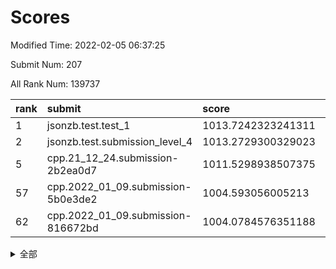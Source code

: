 # Scores

Modified Time: 2022-02-05 06:37:25

Submit Num: 207

All Rank Num: 139737

| rank |               submit               |       score        |       sigma        | pk_num |
| :--- | :--------------------------------- | :----------------- | :----------------- | :----- |
| 1    | jsonzb.test.test_1                 | 1013.7242323241311 | 0.8187136986157234 | 2703   |
| 2    | jsonzb.test.submission_level_4     | 1013.2729300329023 | 0.791020474178408  | 2700   |
| 5    | cpp.21_12_24.submission-2b2ea0d7   | 1011.5298938507375 | 0.7636655653445699 | 2698   |
| 57   | cpp.2022_01_09.submission-5b0e3de2 | 1004.593056005213  | 0.7149805197285246 | 2699   |
| 62   | cpp.2022_01_09.submission-816672bd | 1004.0784576351188 | 0.7110697288760311 | 2701   |


<details>
<summary>全部</summary>

| rank |                 submit                 |       score        |       sigma        | pk_num |
| :--- | :------------------------------------- | :----------------- | :----------------- | :----- |
| 1    | jsonzb.test.test_1                     | 1013.7242323241311 | 0.8187136986157234 | 2703   |
| 2    | jsonzb.test.submission_level_4         | 1013.2729300329023 | 0.791020474178408  | 2700   |
| 3    | gobigger.level_3.submission_level_3_2  | 1011.9579074769923 | 0.7960367979510008 | 2699   |
| 4    | gobigger.level_3.submission_level_3_45 | 1011.6530220390729 | 0.7720967199157673 | 2704   |
| 5    | cpp.21_12_24.submission-2b2ea0d7       | 1011.5298938507375 | 0.7636655653445699 | 2698   |
| 6    | gobigger.level_3.submission_level_3_24 | 1011.25912587717   | 0.7641697125502595 | 2700   |
| 7    | gobigger.level_3.submission_level_3_0  | 1011.0844489122567 | 0.786765564830302  | 2702   |
| 8    | gobigger.level_3.submission_level_3_1  | 1010.9927930563005 | 0.7945927184053065 | 2701   |
| 9    | gobigger.level_3.submission_level_3_4  | 1010.9475107999034 | 0.7658249393717231 | 2699   |
| 10   | gobigger.level_3.submission_level_3_39 | 1010.8256371359644 | 0.7647699311279949 | 2699   |
| 11   | gobigger.level_3.submission_level_3_16 | 1010.7556150994965 | 0.7745866038242751 | 2703   |
| 12   | gobigger.level_3.submission_level_3_21 | 1010.7446763674229 | 0.7868608986635316 | 2699   |
| 13   | gobigger.level_3.submission_level_3_20 | 1010.6792248381621 | 0.7748780799247588 | 2702   |
| 14   | gobigger.level_3.submission_level_3_26 | 1010.6002703102715 | 0.7661720810860346 | 2701   |
| 15   | gobigger.level_3.submission_level_3_25 | 1010.486554980589  | 0.7669789463477305 | 2705   |
| 16   | gobigger.level_3.submission_level_3_11 | 1010.4174474641981 | 0.7625950191448985 | 2697   |
| 17   | gobigger.level_3.submission_level_3_47 | 1010.3393505736024 | 0.7562275394754804 | 2701   |
| 18   | gobigger.level_3.submission_level_3_34 | 1010.3146043815289 | 0.7505966226660116 | 2699   |
| 19   | gobigger.level_3.submission_level_3_27 | 1010.2385396582652 | 0.7526213998240698 | 2703   |
| 20   | gobigger.level_3.submission_level_3_12 | 1010.2216663269867 | 0.7594968908505695 | 2698   |
| 21   | gobigger.level_3.submission_level_3_35 | 1010.0690919249333 | 0.7600819012679413 | 2699   |
| 22   | gobigger.level_3.submission_level_3_13 | 1010.0262983883714 | 0.7438059338341558 | 2696   |
| 23   | gobigger.level_3.submission_level_3_43 | 1010.0187103056473 | 0.7583660039142399 | 2702   |
| 24   | gobigger.level_3.submission_level_3_8  | 1009.9897545846505 | 0.774267508245518  | 2702   |
| 25   | gobigger.level_3.submission_level_3_6  | 1009.9787130731288 | 0.7611728410313597 | 2698   |
| 26   | gobigger.level_3.submission_level_3_41 | 1009.9737003801746 | 0.7517149954660225 | 2702   |
| 27   | gobigger.level_3.submission_level_3_23 | 1009.9473037726126 | 0.7628742687248311 | 2698   |
| 28   | gobigger.level_3.submission_level_3_46 | 1009.9133170540788 | 0.7731474276544231 | 2703   |
| 29   | gobigger.level_3.submission_level_3_40 | 1009.8665891051097 | 0.7561513673758204 | 2699   |
| 30   | gobigger.level_3.submission_level_3_14 | 1009.8636564455315 | 0.7742035363223432 | 2700   |
| 31   | gobigger.level_3.submission_level_3_9  | 1009.8411405374583 | 0.7631666528635497 | 2696   |
| 32   | gobigger.level_3.submission_level_3_48 | 1009.6888865113964 | 0.7519988070148589 | 2700   |
| 33   | gobigger.level_3.submission_level_3_32 | 1009.6328063446608 | 0.7613542039435026 | 2699   |
| 34   | gobigger.level_3.submission_level_3_37 | 1009.5506618783189 | 0.7488294928407822 | 2700   |
| 35   | gobigger.level_3.submission_level_3_31 | 1009.5353574850747 | 0.7669679834512334 | 2698   |
| 36   | gobigger.level_3.submission_level_3_3  | 1009.498642598129  | 0.7498704277200947 | 2699   |
| 37   | gobigger.level_3.submission_level_3_18 | 1009.4633670408377 | 0.7569122182167007 | 2705   |
| 38   | gobigger.level_3.submission_level_3_15 | 1009.4401322072576 | 0.7606642353791915 | 2699   |
| 39   | gobigger.level_3.submission_level_3_5  | 1009.3614952452795 | 0.7447041761536872 | 2705   |
| 40   | gobigger.level_3.submission_level_3_17 | 1009.2000111783382 | 0.771130456253578  | 2703   |
| 41   | gobigger.level_3.submission_level_3_42 | 1009.1978834661123 | 0.7482282576066088 | 2700   |
| 42   | gobigger.level_3.submission_level_3_29 | 1009.1971429654419 | 0.7451073539771282 | 2703   |
| 43   | gobigger.level_3.submission_level_3_30 | 1009.1929798334901 | 0.7725402979985659 | 2701   |
| 44   | gobigger.level_3.submission_level_3_7  | 1009.1358609813359 | 0.7496713949114309 | 2698   |
| 45   | gobigger.level_3.submission_level_3_36 | 1009.135642906282  | 0.7483792416366083 | 2699   |
| 46   | gobigger.level_3.submission_level_3_19 | 1009.0013728726711 | 0.7345948935262664 | 2696   |
| 47   | gobigger.level_3.submission_level_3_22 | 1008.9740555269505 | 0.7614324864753146 | 2694   |
| 48   | gobigger.level_3.submission_level_3_10 | 1008.9636075719509 | 0.7528847859863571 | 2697   |
| 49   | gobigger.level_3.submission_level_3_49 | 1008.9557853961986 | 0.7451243105997785 | 2703   |
| 50   | gobigger.level_3.submission_level_3_44 | 1008.8509723005315 | 0.7652043499771217 | 2699   |
| 51   | gobigger.level_3.submission_level_3_38 | 1008.837225968867  | 0.7413062356586054 | 2703   |
| 52   | gobigger.level_3.submission_level_3_33 | 1007.9545793224027 | 0.7443605961438894 | 2702   |
| 53   | gobigger.level_3.submission_level_3_28 | 1007.7019377849932 | 0.7383195304921083 | 2701   |
| 54   | gobigger.level_1.submission_level_1_16 | 1005.375992386728  | 0.7129730186381188 | 2697   |
| 55   | gobigger.level_1.submission_level_1_15 | 1005.3034421523457 | 0.7173415348842522 | 2702   |
| 56   | gobigger.level_1.submission_level_1_12 | 1004.7600319304265 | 0.7216031776701879 | 2704   |
| 57   | cpp.2022_01_09.submission-5b0e3de2     | 1004.593056005213  | 0.7149805197285246 | 2699   |
| 58   | gobigger.level_1.submission_level_1_42 | 1004.5580687952041 | 0.7127147406467543 | 2696   |
| 59   | gobigger.level_1.submission_level_1_34 | 1004.3919940755071 | 0.7150827350379914 | 2699   |
| 60   | gobigger.level_1.submission_level_1_47 | 1004.2428050609442 | 0.7112448501332378 | 2701   |
| 61   | gobigger.level_1.submission_level_1_26 | 1004.2134382829391 | 0.7172060220083929 | 2706   |
| 62   | cpp.2022_01_09.submission-816672bd     | 1004.0784576351188 | 0.7110697288760311 | 2701   |
| 63   | gobigger.level_1.submission_level_1_49 | 1003.9781829076438 | 0.7386517956250073 | 2698   |
| 64   | gobigger.level_1.submission_level_1_35 | 1003.8978853165381 | 0.7209941568744603 | 2703   |
| 65   | gobigger.level_1.submission_level_1_43 | 1003.8956557134371 | 0.7270783709341367 | 2700   |
| 66   | gobigger.level_1.submission_level_1_41 | 1003.7679350472905 | 0.7217612361377957 | 2705   |
| 67   | gobigger.level_1.submission_level_1_32 | 1003.7043031941437 | 0.7200904591531394 | 2698   |
| 68   | gobigger.level_1.submission_level_1_36 | 1003.6458503580814 | 0.7203927288719099 | 2700   |
| 69   | gobigger.level_1.submission_level_1_1  | 1003.6430773727998 | 0.7278314913292966 | 2698   |
| 70   | gobigger.level_1.submission_level_1_46 | 1003.6253853379991 | 0.725527934509601  | 2695   |
| 71   | gobigger.level_1.submission_level_1_5  | 1003.5901753637908 | 0.7163245203960369 | 2701   |
| 72   | gobigger.level_1.submission_level_1_18 | 1003.5179231249688 | 0.7169939395589975 | 2702   |
| 73   | gobigger.level_1.submission_level_1_11 | 1003.5082620491413 | 0.715074211323277  | 2698   |
| 74   | gobigger.level_1.submission_level_1_21 | 1003.4593539030071 | 0.7084994826548894 | 2698   |
| 75   | gobigger.level_1.submission_level_1_24 | 1003.452456482586  | 0.7276908974190321 | 2699   |
| 76   | gobigger.level_1.submission_level_1_44 | 1003.444209378973  | 0.7148534932755641 | 2697   |
| 77   | gobigger.level_1.submission_level_1_10 | 1003.3916931186669 | 0.7085376349195727 | 2701   |
| 78   | gobigger.level_1.submission_level_1_9  | 1003.3728430474138 | 0.7053175333950275 | 2705   |
| 79   | gobigger.level_1.submission_level_1_39 | 1003.3567634852417 | 0.7113453210679861 | 2698   |
| 80   | gobigger.level_1.submission_level_1_13 | 1003.3396149124007 | 0.7236021475637447 | 2705   |
| 81   | gobigger.level_1.submission_level_1_25 | 1003.1848374473187 | 0.7210976184248592 | 2704   |
| 82   | gobigger.level_1.submission_level_1_7  | 1003.1737945662646 | 0.7078697815186508 | 2698   |
| 83   | gobigger.level_1.submission_level_1_40 | 1003.1485806236027 | 0.7267747955236583 | 2701   |
| 84   | gobigger.level_1.submission_level_1_22 | 1003.1121895105655 | 0.7111428607423819 | 2697   |
| 85   | gobigger.level_1.submission_level_1_28 | 1003.1008048806128 | 0.7132247323371927 | 2695   |
| 86   | gobigger.level_1.submission_level_1_0  | 1002.9477012427798 | 0.7046851654616064 | 2700   |
| 87   | gobigger.level_1.submission_level_1_27 | 1002.902769510466  | 0.719674924999532  | 2700   |
| 88   | gobigger.level_1.submission_level_1_20 | 1002.8765373751381 | 0.7164655632879295 | 2702   |
| 89   | gobigger.level_1.submission_level_1_48 | 1002.8540762030552 | 0.7044635145483668 | 2700   |
| 90   | gobigger.level_1.submission_level_1_23 | 1002.6989772560067 | 0.70700269032835   | 2703   |
| 91   | gobigger.level_1.submission_level_1_17 | 1002.6815476385574 | 0.7040151809574626 | 2698   |
| 92   | gobigger.level_1.submission_level_1_4  | 1002.67384305596   | 0.7167378538013783 | 2699   |
| 93   | gobigger.level_1.submission_level_1_6  | 1002.6409189215802 | 0.7168826138104608 | 2701   |
| 94   | gobigger.level_1.submission_level_1_45 | 1002.6106312400249 | 0.7150547425566207 | 2699   |
| 95   | gobigger.level_1.submission_level_1_30 | 1002.5979704171139 | 0.7148248887568965 | 2691   |
| 96   | gobigger.level_1.submission_level_1_37 | 1002.5933674924132 | 0.7191611456298297 | 2700   |
| 97   | gobigger.level_1.submission_level_1_8  | 1002.4932557336496 | 0.716907216445644  | 2700   |
| 98   | gobigger.level_1.submission_level_1_19 | 1002.4655996643021 | 0.7123416330147074 | 2702   |
| 99   | gobigger.level_1.submission_level_1_33 | 1002.4157439697727 | 0.7161046581405202 | 2700   |
| 100  | gobigger.level_1.submission_level_1_31 | 1002.3667973203851 | 0.7069526495544782 | 2702   |
| 101  | gobigger.level_1.submission_level_1_3  | 1002.2188075540535 | 0.7091226797053006 | 2700   |
| 102  | gobigger.level_1.submission_level_1_2  | 1002.1402787675355 | 0.7110851250820671 | 2700   |
| 103  | gobigger.level_1.submission_level_1_14 | 1001.9743585059779 | 0.7127634384204646 | 2699   |
| 104  | gobigger.level_1.submission_level_1_29 | 1001.9354349807808 | 0.7234103161511258 | 2703   |
| 105  | gobigger.level_1.submission_level_1_38 | 1001.452389400553  | 0.7295280668859448 | 2703   |
| 106  | gobigger.random.submission_random_23   | 997.6442911436038  | 0.703536206919715  | 2699   |
| 107  | gobigger.random.submission_random_43   | 997.1855530852945  | 0.7039106292220957 | 2703   |
| 108  | gobigger.random.submission_random_47   | 996.9417840590459  | 0.7123150276724809 | 2694   |
| 109  | gobigger.random.submission_random_9    | 996.8527525758155  | 0.7040759249679645 | 2704   |
| 110  | gobigger.random.submission_random_1    | 996.7413393619654  | 0.7180071384776872 | 2700   |
| 111  | gobigger.random.submission_random_31   | 996.7150831582853  | 0.70121202912506   | 2697   |
| 112  | gobigger.random.submission_random_15   | 996.6798809053774  | 0.7187090780003869 | 2701   |
| 113  | gobigger.random.submission_random_21   | 996.6788086651096  | 0.7044860818664128 | 2704   |
| 114  | gobigger.random.submission_random_5    | 996.6292037669298  | 0.7016946576740893 | 2699   |
| 115  | gobigger.random.submission_random_19   | 996.5962623578613  | 0.7085445004193407 | 2695   |
| 116  | gobigger.random.submission_random_38   | 996.5259238057979  | 0.7142886910015198 | 2701   |
| 117  | gobigger.random.submission_random_7    | 996.4510162850567  | 0.7149854318409513 | 2698   |
| 118  | gobigger.random.submission_random_48   | 996.3784198874796  | 0.7051144592844956 | 2699   |
| 119  | gobigger.random.submission_random_30   | 996.3602400940345  | 0.7030203643494302 | 2701   |
| 120  | gobigger.random.submission_random_37   | 996.2155162891878  | 0.7135168914307566 | 2703   |
| 121  | gobigger.random.submission_random_32   | 996.1619700575027  | 0.7065140125658219 | 2698   |
| 122  | gobigger.random.submission_random_11   | 996.0600808682034  | 0.7274795825643164 | 2699   |
| 123  | gobigger.random.submission_random_14   | 996.0583012765752  | 0.7109735507819444 | 2701   |
| 124  | gobigger.random.submission_random_27   | 996.040524539243   | 0.7168297593310325 | 2700   |
| 125  | gobigger.random.submission_random_45   | 995.9844828583746  | 0.704635674713796  | 2700   |
| 126  | gobigger.random.submission_random_44   | 995.8939174769249  | 0.7063279137764912 | 2703   |
| 127  | gobigger.random.submission_random_36   | 995.8887090274937  | 0.7335880676522177 | 2696   |
| 128  | gobigger.random.submission_random_49   | 995.8746996728621  | 0.7146694035730622 | 2705   |
| 129  | gobigger.random.submission_random_41   | 995.8535179471073  | 0.7034866501312812 | 2703   |
| 130  | gobigger.random.submission_random_25   | 995.844902790843   | 0.7035648442658882 | 2704   |
| 131  | gobigger.random.submission_random_20   | 995.8395882016538  | 0.7112309327031898 | 2699   |
| 132  | gobigger.random.submission_random_46   | 995.832027020844   | 0.7092487043085378 | 2698   |
| 133  | gobigger.random.submission_random_18   | 995.8294407846852  | 0.7206950787879288 | 2702   |
| 134  | gobigger.random.submission_random_3    | 995.759032089104   | 0.7110484114188302 | 2704   |
| 135  | gobigger.random.submission_random_10   | 995.7132206813516  | 0.7170283513187289 | 2697   |
| 136  | gobigger.random.submission_random_17   | 995.6963367995626  | 0.7106912101955771 | 2703   |
| 137  | gobigger.random.submission_random_16   | 995.6816209452479  | 0.7141923786393304 | 2697   |
| 138  | gobigger.random.submission_random_24   | 995.6656910541129  | 0.6933819520980532 | 2701   |
| 139  | gobigger.random.submission_random_28   | 995.6194300990286  | 0.7062359141472808 | 2698   |
| 140  | gobigger.random.submission_random_12   | 995.6136744829782  | 0.7022524842186713 | 2695   |
| 141  | gobigger.random.submission_random_35   | 995.5954077772863  | 0.714196696170407  | 2703   |
| 142  | gobigger.random.submission_random_29   | 995.5943029328637  | 0.7182439339283461 | 2701   |
| 143  | gobigger.random.submission_random_13   | 995.5387745804295  | 0.7005639336102955 | 2709   |
| 144  | gobigger.random.submission_random_40   | 995.500448416631   | 0.721412014885066  | 2698   |
| 145  | gobigger.random.submission_random_2    | 995.4522260780798  | 0.7106647846795405 | 2694   |
| 146  | gobigger.random.submission_random_26   | 995.3506916886885  | 0.7159410635952869 | 2703   |
| 147  | gobigger.random.submission_random_8    | 995.3446128882712  | 0.7140582126387158 | 2701   |
| 148  | gobigger.random.submission_random_34   | 995.312492376628   | 0.732089865623741  | 2697   |
| 149  | gobigger.random.submission_random_39   | 995.3087514927612  | 0.7108897687722902 | 2703   |
| 150  | gobigger.random.submission_random_42   | 995.2476781954834  | 0.7182988951417328 | 2703   |
| 151  | gobigger.random.submission_random_4    | 995.242045046139   | 0.7230748860123242 | 2706   |
| 152  | gobigger.random.submission_random_6    | 995.0482834756618  | 0.7119993315251669 | 2699   |
| 153  | gobigger.random.submission_random_33   | 994.9918918977912  | 0.702823662390016  | 2698   |
| 154  | gobigger.random.submission_random_22   | 994.9002353446598  | 0.708093944431174  | 2700   |
| 155  | gobigger.random.submission_random_0    | 994.5378536103127  | 0.7180634185686244 | 2701   |
| 156  | gobigger.level_2.submission_level_2_34 | 994.2213996258549  | 0.7269251962517417 | 2702   |
| 157  | gobigger.level_2.submission_level_2_12 | 993.8292044752206  | 0.7273361536271044 | 2703   |
| 158  | gobigger.level_2.submission_level_2_14 | 993.6965656029947  | 0.7388536855531055 | 2700   |
| 159  | gobigger.level_2.submission_level_2_47 | 993.653478090856   | 0.7295955068647543 | 2699   |
| 160  | gobigger.level_2.submission_level_2_20 | 993.5688231495576  | 0.7404487045520576 | 2696   |
| 161  | gobigger.level_2.submission_level_2_31 | 993.5631261047812  | 0.7316470125222992 | 2699   |
| 162  | gobigger.level_2.submission_level_2_36 | 993.391097013268   | 0.7329374945364007 | 2703   |
| 163  | gobigger.level_2.submission_level_2_37 | 993.1892469016811  | 0.731371850180569  | 2699   |
| 164  | gobigger.level_2.submission_level_2_33 | 993.1307846909199  | 0.7538091597995258 | 2700   |
| 165  | gobigger.level_2.submission_level_2_42 | 993.0837748884818  | 0.7536370694535766 | 2701   |
| 166  | gobigger.level_2.submission_level_2_38 | 993.0050929133279  | 0.759491779291487  | 2695   |
| 167  | gobigger.level_2.submission_level_2_23 | 992.9096814968934  | 0.7332429431451981 | 2701   |
| 168  | gobigger.level_2.submission_level_2_8  | 992.8855579071173  | 0.7449783333112724 | 2702   |
| 169  | gobigger.level_2.submission_level_2_15 | 992.8811142020993  | 0.7402830702623597 | 2702   |
| 170  | gobigger.level_2.submission_level_2_9  | 992.8347104519405  | 0.7444375415580639 | 2698   |
| 171  | gobigger.level_2.submission_level_2_35 | 992.7551268678258  | 0.7364378777149195 | 2699   |
| 172  | gobigger.level_2.submission_level_2_3  | 992.7009421847266  | 0.7292857701105306 | 2703   |
| 173  | gobigger.level_2.submission_level_2_40 | 992.6059358237633  | 0.7406227899015604 | 2695   |
| 174  | gobigger.level_2.submission_level_2_22 | 992.5146020459961  | 0.7461973754001344 | 2703   |
| 175  | gobigger.level_2.submission_level_2_19 | 992.4336941440049  | 0.7303148463813987 | 2700   |
| 176  | gobigger.level_2.submission_level_2_27 | 992.4002933471413  | 0.7437552309828273 | 2696   |
| 177  | gobigger.level_2.submission_level_2_25 | 992.3972930790086  | 0.7374730807137995 | 2705   |
| 178  | gobigger.level_2.submission_level_2_44 | 992.3443766371657  | 0.744919311934437  | 2700   |
| 179  | gobigger.level_2.submission_level_2_43 | 992.1120987159015  | 0.7340818116675379 | 2699   |
| 180  | gobigger.level_2.submission_level_2_17 | 992.0451875752533  | 0.7438120900183189 | 2699   |
| 181  | gobigger.level_2.submission_level_2_0  | 992.0272425956571  | 0.7487646477747689 | 2695   |
| 182  | gobigger.level_2.submission_level_2_13 | 992.0235157478273  | 0.7314600350112636 | 2705   |
| 183  | gobigger.level_2.submission_level_2_30 | 991.9341641578178  | 0.7404194630275494 | 2700   |
| 184  | gobigger.level_2.submission_level_2_7  | 991.8936138840493  | 0.7500545598515079 | 2695   |
| 185  | gobigger.level_2.submission_level_2_49 | 991.8714793751689  | 0.7504520465410085 | 2701   |
| 186  | gobigger.level_2.submission_level_2_32 | 991.7934478803638  | 0.7460088215375527 | 2699   |
| 187  | gobigger.level_2.submission_level_2_26 | 991.7750308168413  | 0.7512722007515161 | 2705   |
| 188  | gobigger.level_2.submission_level_2_45 | 991.7554987790854  | 0.7540711555061597 | 2702   |
| 189  | gobigger.level_2.submission_level_2_18 | 991.6531866339045  | 0.7508588194337928 | 2707   |
| 190  | gobigger.level_2.submission_level_2_4  | 991.6459959763216  | 0.7574107528080862 | 2702   |
| 191  | gobigger.level_2.submission_level_2_2  | 991.6241730314791  | 0.7474989204700005 | 2698   |
| 192  | gobigger.level_2.submission_level_2_1  | 991.6062355450155  | 0.7347613130607626 | 2700   |
| 193  | gobigger.level_2.submission_level_2_48 | 991.4042730547009  | 0.763807216648899  | 2696   |
| 194  | gobigger.level_2.submission_level_2_46 | 991.3809934147619  | 0.7422978227792453 | 2699   |
| 195  | gobigger.level_2.submission_level_2_39 | 991.3331641581476  | 0.7252192146733605 | 2701   |
| 196  | gobigger.level_2.submission_level_2_10 | 991.2473101002881  | 0.7493380500871695 | 2701   |
| 197  | gobigger.level_2.submission_level_2_21 | 991.1244450772897  | 0.7403674293239526 | 2699   |
| 198  | gobigger.level_2.submission_level_2_16 | 991.1055723677842  | 0.7733120072867902 | 2703   |
| 199  | gobigger.level_2.submission_level_2_11 | 990.9693880429401  | 0.7723127864383051 | 2704   |
| 200  | gobigger.level_2.submission_level_2_24 | 990.847051946815   | 0.7648914540658908 | 2705   |
| 201  | gobigger.level_2.submission_level_2_6  | 990.7701463056853  | 0.7543969775408547 | 2701   |
| 202  | gobigger.level_2.submission_level_2_29 | 990.597477302947   | 0.755272056422694  | 2703   |
| 203  | gobigger.level_2.submission_level_2_5  | 990.2237035745015  | 0.7572861166559617 | 2695   |
| 204  | gobigger.level_2.submission_level_2_28 | 990.0649574196517  | 0.7597550406947975 | 2701   |
| 205  | gobigger.level_2.submission_level_2_41 | 989.1158779346047  | 0.7978819392106373 | 2701   |
| 206  | gobigger.none.submission_none_0        | 977.1940106853671  | 1.4037887103559394 | 2698   |
| 207  | gobigger.none.submission_none_1        | 975.6254798404298  | 1.501838633382039  | 2704   |

</details>